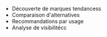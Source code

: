 - Découverte de marques tendancess
- Comparaison d'alternatives
- Recommandations par usage
- Analyse de visibilitécc
